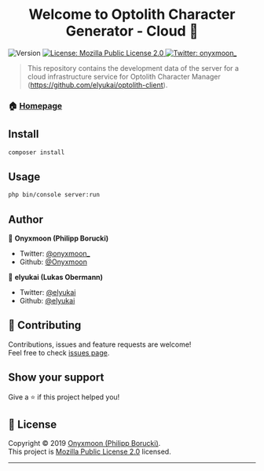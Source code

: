 <h1 align="center">Welcome to Optolith Character Generator - Cloud 👋</h1>
<p>
  <img alt="Version" src="https://img.shields.io/badge/version-0.0.0-blue.svg?cacheSeconds=2592000" />
  <a href="https://spdx.org/licenses/MPL-2.0.html">
    <img alt="License: Mozilla Public License 2.0" src="https://img.shields.io/badge/License-Mozilla Public License 2.0-yellow.svg" target="_blank" />
  </a>
  <a href="https://twitter.com/onyxmoon_">
    <img alt="Twitter: onyxmoon_" src="https://img.shields.io/twitter/follow/onyxmoon_.svg?style=social" target="_blank" />
  </a>
</p>

> This repository contains the development data of the server for a cloud infrastructure service for Optolith Character Manager (https://github.com/elyukai/optolith-client).

### 🏠 [Homepage](cloud.optolith.app)

## Install

```sh
composer install
```

## Usage

```sh
php bin/console server:run
```

## Author

👤 **Onyxmoon (Philipp Borucki)**

* Twitter: [@onyxmoon_](https://twitter.com/onyxmoon_)
* Github: [@Onyxmoon](https://github.com/Onyxmoon)

👤 **elyukai (Lukas Obermann)**

* Twitter: [@elyukai](https://twitter.com/elyukai)
* Github: [@elyukai](https://github.com/elyukai/)

## 🤝 Contributing

Contributions, issues and feature requests are welcome!<br />Feel free to check [issues page](https://github.com/Onyxmoon/optolith-cloud/issues).

## Show your support

Give a ⭐️ if this project helped you!

## 📝 License

Copyright © 2019 [Onyxmoon (Philipp Borucki)](https://github.com/Onyxmoon).<br />
This project is [Mozilla Public License 2.0](https://spdx.org/licenses/MPL-2.0.html) licensed.

***
